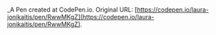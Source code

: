 # 
 _A Pen created at CodePen.io. Original URL: [https://codepen.io/laura-jonikaitis/pen/RwwMKgZ](https://codepen.io/laura-jonikaitis/pen/RwwMKgZ).

 